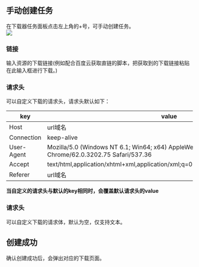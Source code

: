 ## 手动创建任务
在下载器任务面板点击左上角的+号，可手动创建任务。  
![](https://github.com/monkeyWie/proxyee-down/raw/master/.guide/common/create/imgs/1-1.png)
### 链接
输入资源的下载链接(例如配合百度云获取直链的脚本，把获取到的下载链接粘贴在此输入框进行下载。)
### 请求头
可以自定义下载的请求头，请求头默认如下：  

key | value
---|---
Host | url域名
Connection | keep-alive
User-Agent | Mozilla/5.0 (Windows NT 6.1; Win64; x64) AppleWebKit/537.36 (KHTML, like Gecko) Chrome/62.0.3202.75 Safari/537.36
Accept | text/html,application/xhtml+xml,application/xml;q=0.9,image/webp,image/apng,*/*;q=0.8
Referer | url域名

**当自定义的请求头与默认的key相同时，会覆盖默认请求头的value**
### 请求头
可以自定义下载的请求体，默认为空，仅支持文本。
## 创建成功
确认创建成功后，会弹出对应的下载页面。

